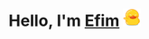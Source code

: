 <h1 align="center">
     Hello, I'm <a href="https://github.com/Efimj">Efim</a> <img src="./assets/hi.gif" height="32"/>
</h1>
<!--    <img height="18" src="https://komarev.com/ghpvc/?username=Efimij&label=Views&color=2081c1&style=flat-square" /> -->

<!--
### Hi there 👋
**Efimj/Efimj** is a ✨ _special_ ✨ repository because its `README.md` (this file) appears on your GitHub profile.

Here are some ideas to get you started:

- 🔭 I’m currently working on ...
- 🌱 I’m currently learning ...
- 👯 I’m looking to collaborate on ...
- 🤔 I’m looking for help with ...
- 💬 Ask me about ...
- 📫 How to reach me: ...
- 😄 Pronouns: ...
- ⚡ Fun fact: ...
-->
